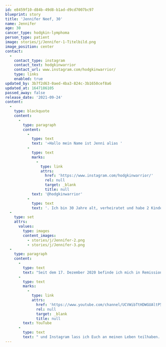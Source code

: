 ```yaml
---
id: e8459f10-d84b-49d8-b1ad-d9cd7007bc97
blueprint: story
title: 'Jennifer Neef, 30'
name: Jennifer
age: 30
cancer_type: hodgkin-lymphoma
person_type: patient
image: stories/j/Jennifer-1-Titelbild.png
image_position: center
contact:
  -
    contact_type: instagram
    contact_text: hodgkinwarrior
    contact_url: www.instagram.com/hodgkinwarrior/
    type: links
    enabled: true
updated_by: 3b7f2d63-0aed-4ba3-824c-3b1650cef8a6
updated_at: 1647186105
passed_away: false
release_date: '2021-09-24'
content:
  -
    type: blockquote
    content:
      -
        type: paragraph
        content:
          -
            type: text
            text: '»Hallo mein Name ist Jenni alias '
          -
            type: text
            marks:
              -
                type: link
                attrs:
                  href: 'https://www.instagram.com/hodgkinwarrior/'
                  rel: null
                  target: _blank
                  title: null
            text: '@hodgkinwarrior'
          -
            type: text
            text: '. Ich bin 30 Jahre alt, verheiratet und habe 2 Kinder. Im Juli 2020 erhielt ich die Diagnose ›Hodgkin Lymphom‹ Stadium 4BE. Meine Geschichte fing bereits Ende 2017 an. Immer schlechtere Blutwerte, Alkoholschmerz und weitere unspezifische Symptome wurden auf Stress, Einbildung und vor allem das Rauchen geschoben. Die darauffolgenden Monate und Jahre waren ein Ärztemarathon. 2020 jedoch sollte sich alles ändern. Das Jahr hatte so schön angefangen. Dann kam Corona und der Horrorfilm ging los. Eingehend mit Corona fingen bei mir weitere ›B Symptome‹ an. Nesselsucht, starker Husten und Nachtschweiß machten mir das Leben schwer. Im Juni bemerkte ich eine Schwellung am Brustbein worauf ein MRT folgte. Man hatte tatsächlich endlich etwas entdeckt. Durch eine anschließende Biopsie, KMP etc. war klar: ›Ich habe Krebs‹ – und das schon in einem fortgeschrittenen bzw. Endstadium. Durch falsche Behandlungen blieb der Krebs drei Jahre unentdeckt. Jetzt musste alles ganz schnell gehen. Zum allerersten Mal haben sich die Ärzte Zeit genommen, wollten meine Geschichte hören und haben mich behandelt. Zwei Wochen später ging es an nur einem Tag sportlich direkt mit der Port-Operation und anschließender Chemotherapie weiter. '
  -
    type: set
    attrs:
      values:
        type: images
        content_images:
          - stories/j/Jennifer-2.png
          - stories/j/Jennifer-3.png
  -
    type: paragraph
    content:
      -
        type: text
        text: "Seit dem 17. Dezember 2020 befinde ich mich in Remission und hoffe, dass der Krebs nie wieder kommt\_🙏. Die Diagnose Krebs kann jeden treffen. Und egal welche Krebsart, wir gehen im Endeffekt den gleichen Weg. Ich habe es mir zur Lebensaufgabe gemacht anderen Betroffenen Mut zu machen und sie darin zu bestärken, auf ihr inneres Gefühl zu hören, wenn etwas nicht stimmt. Als aktive Krebsbloggerin möchte ich mit meiner Geschichte sensibilisieren, thematisieren, aufklären und helfen. Krebs soll und darf kein Tabuthema sein. Auf "
      -
        type: text
        marks:
          -
            type: link
            attrs:
              href: 'https://www.youtube.com/channel/UCVWibTtHDWGUAltP5wi-4QQ'
              rel: null
              target: _blank
              title: null
        text: YouTube
      -
        type: text
        text: " und Instagram lass ich Euch an meinen Leben teilhaben. Der Austausch ist wahnsinnig wichtig und es tut so gut nicht alleine zu sein\_❤. Krebs betrifft uns alle.«"
---
```


